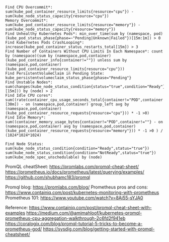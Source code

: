 ```Find Number of Pods per Namespace*: sum by (namespace) (kube_pod_info)
Find CPU Overcommit*: sum(kube_pod_container_resource_limits{resource="cpu"}) - sum(kube_node_status_capacity{resource="cpu"})
Memory Overcommit*: sum(kube_pod_container_resource_limits{resource="memory"}) - sum(kube_node_status_capacity{resource="memory"})
Find Unhealthy Kubernetes Pods*: min_over_time(sum by (namespace, pod) (kube_pod_status_phase{phase=~"Pending|Unknown|Failed"})[15m:1m]) > 0
Find Kubernetes Pods CrashLooping*: increase(kube_pod_container_status_restarts_total[15m]) > 3
Find Number of Containers Without CPU Limits In Each Namespace*: count by (namespace)(sum by (namespace,pod,container)(kube_pod_container_info{container!=""}) unless sum by (namespace,pod,container)(kube_pod_container_resource_limits{resource="cpu"}))
Find PersistentVolumeClaim in Pending State: kube_persistentvolumeclaim_status_phase{phase="Pending"}
Find Unstable Nodes*: sum(changes(kube_node_status_condition{status="true",condition="Ready"}[15m])) by (node) > 2
Find Idle CPU cores*: sum((rate(container_cpu_usage_seconds_total{container!="POD",container!=""}[30m]) - on (namespace,pod,container) group_left avg by (namespace,pod,container)(kube_pod_container_resource_requests{resource="cpu"})) * -1 >0)
Find Idle Memory*: sum((container_memory_usage_bytes{container!="POD",container!=""} - on (namespace,pod,container) avg by (namespace,pod,container)(kube_pod_container_resource_requests{resource="memory"})) * -1 >0 ) / (1024*1024*1024)

Find Node Status:
sum(kube_node_status_condition{condition="Ready",status="true"})
sum(kube_node_status_condition{condition="NotReady",status="true"})
sum(kube_node_spec_unschedulable) by (node)
```


PromQL cheatSheet: https://promlabs.com/promql-cheat-sheet/
https://prometheus.io/docs/prometheus/latest/querying/examples/
https://github.com/shubhamc183/promql

Promql blog: https://promlabs.com/blog/
Prometheus pros and cons: https://www.containiq.com/post/kubernetes-monitoring-with-prometheus
Prometheus 101: https://www.youtube.com/watch?v=8Ai55-sYJA0

Reference: 
https://www.containiq.com/post/promql-cheat-sheet-with-examples
https://medium.com/@amimahloof/kubernetes-promql-prometheus-cpu-aggregation-walkthrough-2c6fd2f941eb
https://coralogix.com/blog/promql-tutorial-5-tricks-to-become-a-prometheus-god/
https://sysdig.com/blog/getting-started-with-promql-cheatsheet/
